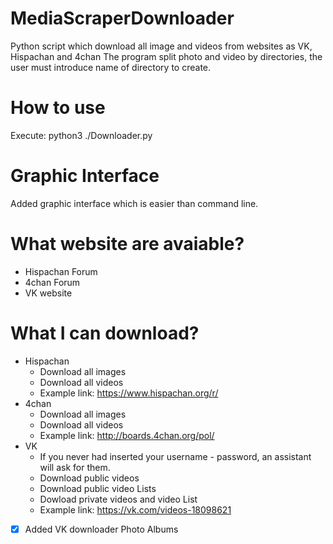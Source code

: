 # MediaScraperDownloader
Python script which download all image and videos from websites as VK, Hispachan and 4chan
The program split photo and video by directories, the user must introduce name of directory to create.

# How to use
Execute: python3 ./Downloader.py

# Graphic Interface
Added graphic interface which is easier than command line.

# What website are avaiable?
                
* Hispachan Forum
* 4chan Forum
* VK website
                
# What I can download?
+ Hispachan
    * Download all images
    * Download all videos
    * Example link: https://www.hispachan.org/r/
 + 4chan
    * Download all images
    * Download all videos 
    * Example link: http://boards.4chan.org/pol/
+ VK
    * If you never had inserted your username - password, an assistant will ask for them.
    * Download public videos
    * Download public video Lists
    * Dowload private videos and video List
    * Example link: https://vk.com/videos-18098621
    
- [X] Added VK downloader Photo Albums
